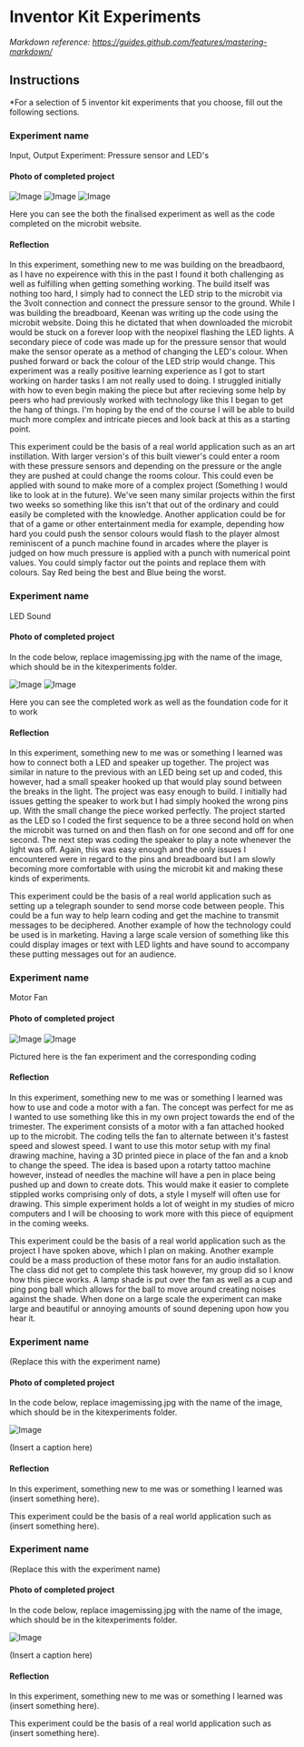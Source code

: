 # Inventor Kit Experiments

*Markdown reference: https://guides.github.com/features/mastering-markdown/*

## Instructions ##

*For a selection of 5 inventor kit experiments that you choose, fill out the following sections.

### Experiment name ###

Input, Output Experiment: Pressure sensor and LED's

#### Photo of completed project ####

![Image](front.jpg)
![Image](code.jpg)
![Image](code2.jpg)


Here you can see the both the finalised experiment as well as the code completed on the microbit website.

#### Reflection ####

In this experiment, something new to me was building on the breadbaord, as I have no expeirence with this in the past I found it both challenging as well as fulfilling when getting something working. The build itself was nothing too hard, I simply had to connect the LED strip to the microbit via the 3volt connection and connect the pressure sensor to the ground. While I was building the breadboard, Keenan was writing up the code using the microbit website. Doing this he dictated that when downloaded the microbit would be stuck on a forever loop with the neopixel flashing the LED lights. A secondary piece of code was made up for the pressure sensor that would make the sensor operate as a method of changing the LED's colour. When pushed forward or back the colour of the LED strip would change. This experiment was a really positive learning experience as I got to start working on harder tasks I am not really used to doing. I struggled initially with how to even begin making the piece but after recieving some help by peers who had previously worked with technology like this I began to get the hang of things. I'm hoping by the end of the course I will be able to build much more complex and intricate pieces and look back at this as a starting point.

This experiment could be the basis of a real world application such as an art instillation. With larger version's of this built viewer's could enter a room with these pressure sensors and depending on the pressure or the angle they are pushed at could change the rooms colour. This could even be applied with sound to make more of a complex project (Something I would like to look at in the future). We've seen many similar projects within the first two weeks so something like this isn't that out of the ordinary and could easily be completed with the knowledge. Another application could be for that of a game or other entertainment media for example, depending how hard you could push the sensor colours would flash to the player almost reminiscent of a punch machine found in arcades where the player is judged on how much pressure is applied with a punch with numerical point values. You could simply factor out the points and replace them with colours. Say Red being the best and Blue being the worst.

### Experiment name ###

LED Sound 

#### Photo of completed project ####
In the code below, replace imagemissing.jpg with the name of the image, which should be in the kitexperiments folder.

![Image](ex2.jpg)
![Image](code2.jpg)

Here you can see the completed work as well as the foundation code for it to work 

#### Reflection ####

In this experiment, something new to me was or something I learned was how to connect both a LED and speaker up together. The project was similar in nature to the previous with an LED being set up and coded, this however, had a small speaker hooked up that would play sound between the breaks in the light. The project was easy enough to build. I initially had issues getting the speaker to work but I had simply hooked the wrong pins up. With the small change the piece worked perfectly. The project started as the LED so I coded the first sequence to be a three second hold on when the microbit was turned on and then flash on for one second and off for one second. The next step was coding the speaker to play a note whenever the light was off. Again, this was easy enough and the only issues I encountered were in regard to the pins and breadboard but I am slowly becoming more comfortable with using the microbit kit and making these kinds of experiments. 

This experiment could be the basis of a real world application such as setting up a telegraph sounder to send morse code between people. This could be a fun way to help learn coding and get the machine to transmit messages to be deciphered. Another example of how the technology could be used is in marketing. Having a large scale version of something like this could display images or text with LED lights and have sound to accompany these putting messages out for an audience. 

### Experiment name ###

Motor Fan

#### Photo of completed project ####

![Image](ex3.jpg)
![Image](code3.jpg)

Pictured here is the fan experiment and the corresponding coding 

#### Reflection ####

In this experiment, something new to me was or something I learned was how to use and code a motor with a fan. The concept was perfect for me as I wanted to use something like this in my own project towards the end of the trimester. The experiment consists of a motor with a fan attached hooked up to the microbit. The coding tells the fan to alternate between it's fastest speed and slowest speed. I want to use this motor setup with my final drawing machine, having a 3D printed piece in place of the fan and a knob to change the speed. The idea is based upon a rotarty tattoo machine however, instead of needles the machine will have a pen in place being pushed up and down to create dots. This would make it easier to complete stippled works comprising only of dots, a style I myself will often use for drawing. This simple experiment holds a lot of weight in my studies of micro computers and I will be choosing to work more with this piece of equipment in the coming weeks. 

This experiment could be the basis of a real world application such as the project I have spoken above, which I plan on making. Another example could be a mass production of these motor fans for an audio installation. The class did not get to complete this task however, my group did so I know how this piece works. A lamp shade is put over the fan as well as a cup and ping pong ball which allows for the ball to move around creating noises against the shade. When done on a large scale the experiment can make large and beautiful or annoying amounts of sound depening upon how you hear it.

### Experiment name ###

(Replace this with the experiment name)

#### Photo of completed project ####
In the code below, replace imagemissing.jpg with the name of the image, which should be in the kitexperiments folder.

![Image](missingimage.png)

(Insert a caption here)

#### Reflection ####

In this experiment, something new to me was or something I learned was (insert something here).

This experiment could be the basis of a real world application such as (insert something here).

### Experiment name ###

(Replace this with the experiment name)

#### Photo of completed project ####
In the code below, replace imagemissing.jpg with the name of the image, which should be in the kitexperiments folder.

![Image](missingimage.png)

(Insert a caption here)

#### Reflection ####

In this experiment, something new to me was or something I learned was (insert something here).

This experiment could be the basis of a real world application such as (insert something here).


